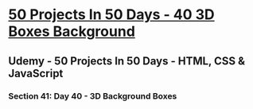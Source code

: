 # [50 Projects In 50 Days - 40 3D Boxes Background](https://arpadgbondor.github.io/50_Projects_In_50_Days-40_3D_Boxes_Background/)

## Udemy - 50 Projects In 50 Days - HTML, CSS & JavaScript
### Section 41: Day 40 - 3D Background Boxes

